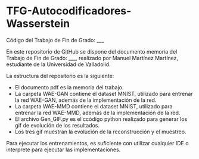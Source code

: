 # TFG-Autocodificadores-Wasserstein
Código del Trabajo de Fin de Grado: ___

En este repositorio de GitHub se dispone del documento memoria del Trabajo de Fin de Grado: ___, realizado por Manuel Martínez Martínez, estudiante de la Universidad de Valladolid.

La estructura del repositorio es la siguiente: 
- El documento pdf es la memoria del trabajo.
- La carpeta WAE-GAN contiene el dataset MNIST, utilizado para entrenar la red WAE-GAN, además de la implementación de la red.
- La carpeta WAE-MMD contiene el dataset MNIST, utilizado para entrenar la red WAE-MMD, además de la implementación de la red.
- El archivo Gen_GIF.py es el ccódigo python realizado para generar los gif de evolución de los resultados.
- Los tres gif muestran la evolución de la reconstrucción y el muestreo.

Para ejecutar los entrenamientos, es  suficiente con utilizar cualquier IDE o interprete para ejecutar las implementaciones.
